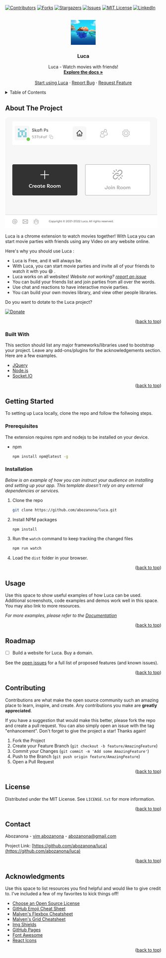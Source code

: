 <div id="top"></div>

[![Contributors][contributors-shield]][contributors-url]
[![Forks][forks-shield]][forks-url]
[![Stargazers][stars-shield]][stars-url]
[![Issues][issues-shield]][issues-url]
[![MIT License][license-shield]][license-url]
[![LinkedIn][linkedin-shield]][linkedin-url]



<!-- PROJECT LOGO -->
<br />
<div align="center">
  <a href="https://github.com/abozanona/luca">
    <img src="images/logo.png" alt="Logo" width="80" height="80">
  </a>

  <h3 align="center">Luca</h3>

  <p align="center">
    Luca - Watch movies with friends!
    <br />
    <a href="https://github.com/abozanona/luca"><strong>Explore the docs »</strong></a>
    <br />
    <br />
    <a href="https://chrome.google.com/webstore/detail/obnoakbedffbolampagecgineggakiii">Start using Luca</a>
    ·
    <a href="https://github.com/abozanona/luca/issues">Report Bug</a>
    ·
    <a href="https://github.com/abozanona/luca/issues">Request Feature</a>
  </p>
</div>



<!-- TABLE OF CONTENTS -->
<details>
  <summary>Table of Contents</summary>
  <ol>
    <li>
      <a href="#about-the-project">About The Project</a>
      <ul>
        <li><a href="#built-with">Built With</a></li>
      </ul>
    </li>
    <li><a href="#usage">Usage</a></li>
    <li><a href="#roadmap">Roadmap</a></li>
    <li><a href="#contributing">Contributing</a></li>
    <li><a href="#license">License</a></li>
    <li><a href="#contact">Contact</a></li>
    <li><a href="#acknowledgments">Acknowledgments</a></li>
  </ol>
</details>


<!-- ABOUT THE PROJECT -->
## About The Project

[![Luca Screen Shot][luca-screenshot]](https://chrome.google.com/webstore/detail/obnoakbedffbolampagecgineggakiii)

Luca is a chrome extension to watch movies together! With Luca you can start movie parties with friends using any Video on any website online. 

Here's why you should use Luca :
* Luca is Free, and it will always be.
* With Luca, you can start movie parties and invite all of your friends to watch it with you :smile: .
* Luca works on all websites! *Website not working? [report an issue](https://github.com/abozanona/luca/issues)*
* You can build your friends list and join parties from all over the words.
* Use chat and reactions to have interactive movie parties.
* You can build your own movies library, and view other people libraries.

Do you want to dotate to the Luca project?

[![Donate](https://img.shields.io/badge/Donate-PayPal-green.svg)](#)

<p align="right">(<a href="#top">back to top</a>)</p>



### Built With

This section should list any major frameworks/libraries used to bootstrap your project. Leave any add-ons/plugins for the acknowledgements section. Here are a few examples.

* [JQuery](https://jquery.com)
* [Node.js](https://nodejs.org/)
* [Socket.IO](https://socket.io/)

<p align="right">(<a href="#top">back to top</a>)</p>


<!-- GETTING STARTED -->
## Getting Started

To setting up Luca locally, clone the repo and follow the follwoing steps.

### Prerequisites

The extension requires npm and nodejs to be installed on your device.
* npm
  ```sh
  npm install npm@latest -g
  ```

### Installation

_Below is an example of how you can instruct your audience on installing and setting up your app. This template doesn't rely on any external dependencies or services._

1. Clone the repo
   ```sh
   git clone https://github.com/abozanona/luca.git
   ```
2. Install NPM packages
   ```sh
   npm install
   ```
3. Run the `watch` command to keep tracking the changed files
   ```sh
   npm run watch
   ```
4. Load the `dist` folder in your browser.

<p align="right">(<a href="#top">back to top</a>)</p>


<!-- USAGE EXAMPLES -->
## Usage

Use this space to show useful examples of how Luca can be used. Additional screenshots, code examples and demos work well in this space. You may also link to more resources.

_For more examples, please refer to the [Documentation](https://example.com)_

<p align="right">(<a href="#top">back to top</a>)</p>



<!-- ROADMAP -->
## Roadmap

- [ ] Build a website for Luca. Buy a domain.

See the [open issues](https://github.com/abozanona/luca/issues) for a full list of proposed features (and known issues).

<p align="right">(<a href="#top">back to top</a>)</p>


<!-- CONTRIBUTING -->
## Contributing

Contributions are what make the open source community such an amazing place to learn, inspire, and create. Any contributions you make are **greatly appreciated**.

If you have a suggestion that would make this better, please fork the repo and create a pull request. You can also simply open an issue with the tag "enhancement".
Don't forget to give the project a star! Thanks again!

1. Fork the Project
2. Create your Feature Branch (`git checkout -b feature/AmazingFeature`)
3. Commit your Changes (`git commit -m 'Add some AmazingFeature'`)
4. Push to the Branch (`git push origin feature/AmazingFeature`)
5. Open a Pull Request

<p align="right">(<a href="#top">back to top</a>)</p>



<!-- LICENSE -->
## License

Distributed under the MIT License. See `LICENSE.txt` for more information.

<p align="right">(<a href="#top">back to top</a>)</p>



<!-- CONTACT -->
## Contact

Abozanona - [vim abozanona](https://abozanona.me) - abozanona@gmail.com

Project Link: [https://github.com/abozanona/luca](https://github.com/abozanona/luca)

<p align="right">(<a href="#top">back to top</a>)</p>



<!-- ACKNOWLEDGMENTS -->
## Acknowledgments

Use this space to list resources you find helpful and would like to give credit to. I've included a few of my favorites to kick things off!

* [Choose an Open Source License](https://choosealicense.com)
* [GitHub Emoji Cheat Sheet](https://www.webpagefx.com/tools/emoji-cheat-sheet)
* [Malven's Flexbox Cheatsheet](https://flexbox.malven.co/)
* [Malven's Grid Cheatsheet](https://grid.malven.co/)
* [Img Shields](https://shields.io)
* [GitHub Pages](https://pages.github.com)
* [Font Awesome](https://fontawesome.com)
* [React Icons](https://react-icons.github.io/react-icons/search)

<p align="right">(<a href="#top">back to top</a>)</p>



<!-- MARKDOWN LINKS & IMAGES -->
<!-- https://www.markdownguide.org/basic-syntax/#reference-style-links -->
[contributors-shield]: https://img.shields.io/github/contributors/abozanona/luca.svg?style=for-the-badge
[contributors-url]: https://github.com/abozanona/luca/graphs/contributors
[forks-shield]: https://img.shields.io/github/forks/abozanona/luca.svg?style=for-the-badge
[forks-url]: https://github.com/abozanona/luca/network/members
[stars-shield]: https://img.shields.io/github/stars/abozanona/luca.svg?style=for-the-badge
[stars-url]: https://github.com/abozanona/luca/stargazers
[issues-shield]: https://img.shields.io/github/issues/abozanona/luca.svg?style=for-the-badge
[issues-url]: https://github.com/abozanona/luca/issues
[license-shield]: https://img.shields.io/github/license/abozanona/luca.svg?style=for-the-badge
[license-url]: https://github.com/abozanona/luca/blob/master/LICENSE.txt
[linkedin-shield]: https://img.shields.io/badge/-LinkedIn-black.svg?style=for-the-badge&logo=linkedin&colorB=555
[linkedin-url]: https://linkedin.com/in/abozanona
[luca-screenshot]: images/screenshot.png